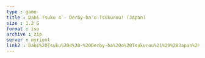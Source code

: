 ```yaml
---
type : game
title : Dabi Tsuku 4 - Derby-ba o Tsukurou! (Japan)
size : 1.2 G
format : iso
archive : zip
server : myrient
link2 : Dabi%20Tsuku%204%20-%20Derby-ba%20o%20Tsukurou%21%20%28Japan%29
---
```

